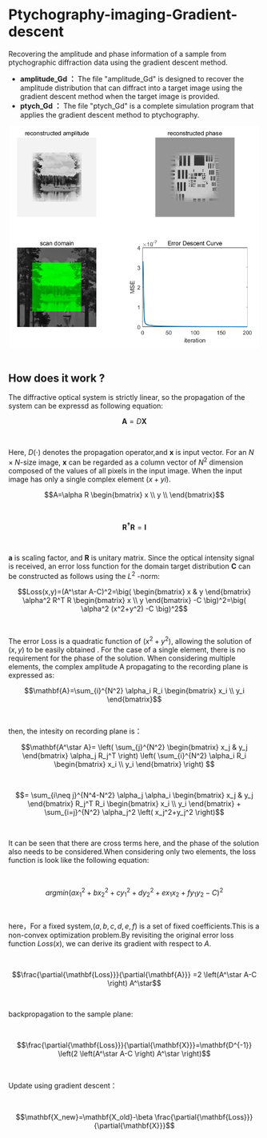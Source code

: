 # Ptychography-imaging-Gradient-descent
Recovering the amplitude and phase information of a sample from ptychographic diffraction data using the gradient descent method.
- **amplitude_Gd ：** The file "amplitude_Gd" is designed to recover the amplitude distribution that can diffract into a target image using the gradient descent method when the target image is provided.
- **ptych_Gd ：** The file "ptych_Gd" is a complete simulation program that applies the gradient descent method to ptychography.

<div align = 'center'>
<img src = "https://github.com/CLDeng02/Ptychography-imaging-Gradient-descent/blob/main/resource/reconstructed%20image.png" width = "500" alt="" align = center />
</div><br>

## How does it work ?<br>
The diffractive optical system is strictly linear, so the propagation of the system can be expressd as following equation:
<br>

```math
\mathbf{A}=D\mathbf{X}
```
<br>

Here, $D(\cdot)$ denotes the propagation operator,and $\mathbf{x}$ is input vector. For an $N\times N$-size image, $\mathbf{x}$ can be regarded as a column vector of $N^2$ dimension composed of the values of all pixels in the input image. When the input image has only a single complex element $(x+yi)$.
<br>

```math
A=\alpha R 
\begin{bmatrix}
x \\
y \\
\end{bmatrix}
```
<br>

```math
\mathbf{R^\dagger} \mathbf{R}=\mathbf{I}
```

<br>

$\mathbf{a}$ is scaling factor, and $\mathbf{R}$ is unitary matrix. Since the optical intensity signal is received, an error loss function for the domain target distribution $\mathbf{C}$ can be constructed as follows using the $L^2$ -norm:
<br>

```math
Loss(x,y)=(A^\star A-C)^2=\big( 
\begin{bmatrix}
x & y
\end{bmatrix}
\alpha^2 R^T R 
\begin{bmatrix}
x \\
y
\end{bmatrix}
-C \big)^2=\big( \alpha^2 (x^2+y^2) -C \big)^2
```
<br>

The error Loss is a quadratic function of $(x^2+y^2)$, allowing the solution of $(x, y)$ to be easily obtained . For the case of a single element, there is no requirement for the phase of the solution. When considering multiple elements, the complex amplitude A propagating to the recording plane is expressed as:
<br>

```math
\mathbf{A}=\sum_{i}^{N^2}
\alpha_i R_i
\begin{bmatrix}
x_i \\
y_i
\end{bmatrix}
```
<br>

then, the intesity on recording plane is：
<br>

```math
\mathbf{A^\star A}=
\left( \sum_{j}^{N^2}
\begin{bmatrix}
x_j & y_j
\end{bmatrix}
\alpha_j R_j^T \right)
\left( \sum_{i}^{N^2} \alpha_i R_i
\begin{bmatrix}
x_i \\
y_i
\end{bmatrix}
 \right) 
```
<br>

```math
=
\sum_{i\neq j}^{N^4-N^2}
\alpha_j \alpha_i
\begin{bmatrix}
x_j & y_j
\end{bmatrix}
 R_j^T R_i
\begin{bmatrix}
x_i \\
y_i
\end{bmatrix}
 +
\sum_{i=j}^{N^2}
\alpha_j^2 \left( x_j^2+y_j^2 \right)
```
<br>

It can be seen that there are cross terms here, and the phase of the solution also needs to be considered.When considering only two elements, the loss function is look like the following equation:

<br>

```math
argmin \left( a x_1^2 + bx_2^2 +c y_1^2 +d y_2^2 +e x_1 x_2 +f y_1 y_2 - C \right)^2
```

<br>

here，For a fixed system,$(a,b,c,d,e,f)$ is a set of fixed coefficients.This is a non-convex optimization problem.By revisiting the original error loss function $Loss(x)$, we can derive its gradient with respect to $A$.

<br>

```math
\frac{\partial{\mathbf{Loss}}}{\partial{\mathbf{A}}} =2 \left(A^\star A-C \right) A^\star
```
<br>

backpropagation to the sample plane:

<br>

```math
\frac{\partial{\mathbf{Loss}}}{\partial{\mathbf{X}}}=\mathbf{D^{-1}} \left(2 \left(A^\star A-C \right) A^\star \right)
```
<br>

Update using gradient descent：

<br>

```math
\mathbf{X_new}=\mathbf{X_old}-\beta \frac{\partial{\mathbf{Loss}}}{\partial{\mathbf{X}}}
```

